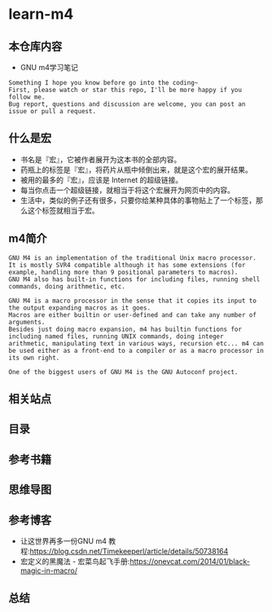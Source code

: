 # learn-m4

## 本仓库内容

* GNU m4学习笔记

```
Something I hope you know before go into the coding~
First, please watch or star this repo, I'll be more happy if you follow me.
Bug report, questions and discussion are welcome, you can post an issue or pull a request.
```
## 什么是宏

* 书名是『宏』，它被作者展开为这本书的全部内容。
* 药瓶上的标签是『宏』，将药片从瓶中倾倒出来，就是这个宏的展开结果。
* 被用的最多的『宏』，应该是 Internet 的超级链接。
* 每当你点击一个超级链接，就相当于将这个宏展开为网页中的内容。
* 生活中，类似的例子还有很多，只要你给某种具体的事物贴上了一个标签，那么这个标签就相当于宏。

## m4简介

```
GNU M4 is an implementation of the traditional Unix macro processor.
It is mostly SVR4 compatible although it has some extensions (for example, handling more than 9 positional parameters to macros).
GNU M4 also has built-in functions for including files, running shell commands, doing arithmetic, etc.

GNU M4 is a macro processor in the sense that it copies its input to the output expanding macros as it goes.
Macros are either builtin or user-defined and can take any number of arguments.
Besides just doing macro expansion, m4 has builtin functions for including named files, running UNIX commands, doing integer arithmetic, manipulating text in various ways, recursion etc... m4 can be used either as a front-end to a compiler or as a macro processor in its own right.

One of the biggest users of GNU M4 is the GNU Autoconf project.
```


## 相关站点



## 目录


## 参考书籍



## 思维导图



## 参考博客

* 让这世界再多一份GNU m4 教程:<https://blog.csdn.net/Timekeeperl/article/details/50738164>
* 宏定义的黑魔法 - 宏菜鸟起飞手册:<https://onevcat.com/2014/01/black-magic-in-macro/>



## 总结
